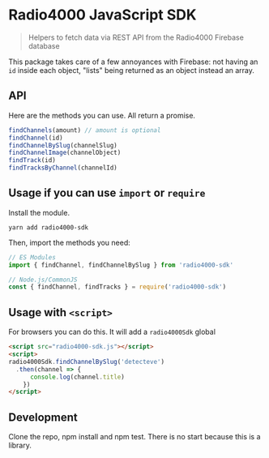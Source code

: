 # Radio4000 JavaScript SDK

> Helpers to fetch data via REST API from the Radio4000 Firebase database

This package takes care of a few annoyances with Firebase: not having an `id` inside each object, "lists" being returned as an object instead an array.

## API

Here are the methods you can use. All return a promise.

```js
findChannels(amount) // amount is optional
findChannel(id)
findChannelBySlug(channelSlug)
findChannelImage(channelObject)
findTrack(id)
findTracksByChannel(channelId)
```

## Usage if you can use `import` or `require`

Install the module.

```
yarn add radio4000-sdk
```

Then, import the methods you need:

```js
// ES Modules
import { findChannel, findChannelBySlug } from 'radio4000-sdk'

// Node.js/CommonJS
const { findChannel, findTracks } = require('radio4000-sdk')
```

## Usage with `<script>`

For browsers you can do this. It will add a `radio4000Sdk` global

```html
<script src="radio4000-sdk.js"></script>
<script>
radio4000Sdk.findChannelBySlug('detecteve')
  .then(channel => {
	  console.log(channel.title)
	})
</script>
```

## Development

Clone the repo, npm install and npm test. There is no start because this is a library.

